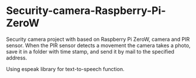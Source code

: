 # Security-camera-Raspberry-Pi-ZeroW

Security camera project with based on Raspberry Pi ZeroW, camera and PIR sensor.
When the PIR sensor detects a movement the camera takes a photo, save it in a folder with time stamp, and send it by mail
to the specified address.

Using espeak library for text-to-speech function.

